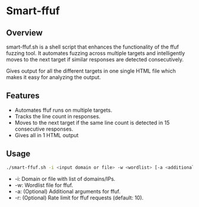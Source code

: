 # Smart-ffuf

## Overview

smart-ffuf.sh is a shell script that enhances the functionality of the ffuf fuzzing tool. It automates fuzzing across multiple targets and intelligently moves to the next target if similar responses are detected consecutively.

Gives output for all the different targets in one single HTML file which makes it easy for analyzing the output.

## Features

- Automates ffuf runs on multiple targets.
- Tracks the line count in responses.
- Moves to the next target if the same line count is detected in 15 consecutive responses.
- Gives all in 1 HTML output

## Usage

```sh
./smart-ffuf.sh -i <input domain or file> -w <wordlist> [-a <additional ffuf args>] [-r <rate>]
```

- -i: Domain or file with list of domains/IPs.
- -w: Wordlist file for ffuf.
- -a: (Optional) Additional arguments for ffuf.
- -r: (Optional) Rate limit for ffuf requests (default: 10).
